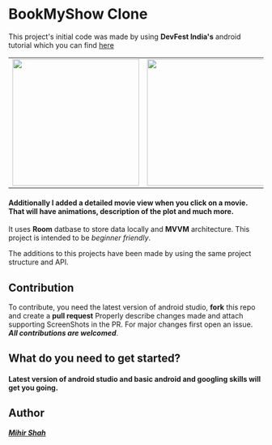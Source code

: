 # BookMyShow Clone
This project's initial code was made by using **DevFest India's** android tutorial which you can find <a href="https://www.youtube.com/watch?v=C8k9mdb9NE8&t=4498s"> here</a><br>

<table>
  <td><img src="https://user-images.githubusercontent.com/66465511/150926879-763e7200-d02d-4caa-98fe-c1e4bab4a04d.jpg" width="250">
  <td><img src="https://user-images.githubusercontent.com/66465511/150926890-d87b978a-9175-41d5-bd5d-d78bcfa854d7.jpg" width="250">
</table>

#### Additionally I added a detailed movie view when you click on a movie. That will have animations, description of the plot and much more.

It uses **Room** datbase to store data locally and **MVVM** architecture. This project is intended to be *beginner friendly*.

The additions to this projects have been made by using the same project structure and API.

## Contribution 
To contribute, you need the latest version of android studio, **fork** this repo and create a **pull request** Properly describe changes made and attach supporting ScreenShots in the PR. For major changes first open an issue.<br> ***All contributions are welcomed***.

## What do you need to get started?
#### Latest version of android studio and basic android and googling skills will get you going.

## Author 
<a href="https://github.com/Miihir79">***Mihir Shah***</a> <br>
